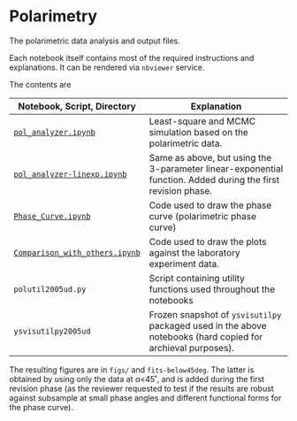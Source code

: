 # Polarimetry

The polarimetric data analysis and output files.

Each notebook itself contains most of the required instructions and explanations.
It can be rendered via ``nbviewer`` service.

The contents are

| Notebook, Script, Directory                                  | Explanation                                                  |
| ------------------------------------------------------------ | ------------------------------------------------------------ |
| [``pol_analyzer.ipynb``](https://nbviewer.jupyter.org/github/ysBach/IshiguroM_etal_155140_2005UD/blob/master/polarimetry/pol_analyzer.ipynb) | Least-square and MCMC simulation based on the polarimetric data. |
| [``pol_analyzer-linexp.ipynb``](https://nbviewer.jupyter.org/github/ysBach/IshiguroM_etal_155140_2005UD/blob/master/polarimetry/pol_analyzer-linexp.ipynb) | Same as above, but using the 3-parameter linear-exponential function. Added during the first revision phase. |
| [``Phase_Curve.ipynb``](https://nbviewer.jupyter.org/github/ysBach/IshiguroM_etal_155140_2005UD/blob/master/polarimetry/Phase_Curve.ipynb) | Code used to draw the phase curve (polarimetric phase curve) |
| [``Comparison_with_others.ipynb``](https://nbviewer.jupyter.org/github/ysBach/IshiguroM_etal_155140_2005UD/blob/master/polarimetry/Comparison_with_others.ipynb) | Code used to draw the plots against the laboratory experiment data. |
| ``polutil2005ud.py``                                         | Script containing utility functions used throughout the notebooks |
| ``ysvisutilpy2005ud``                                        | Frozen snapshot of ``ysvisutilpy`` packaged used in the above notebooks (hard copied for archieval purposes). |

The resulting figures are in ``figs/`` and ``fits-below45deg``. The latter is obtained by using only the data at α<45˚, and is added during the first revision phase (as the reviewer requested to test if the results are robust against subsample at small phase angles and different functional forms for the phase curve).
